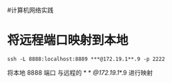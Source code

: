#计算机网络实践
# 将远程端口映射到本地

```
ssh -L 8888:localhost:8889 ***@172.19.1**.9 -p 2222
```

将本地 8888 端口    与远程的  * * *@172.19.1**.9  进行映射